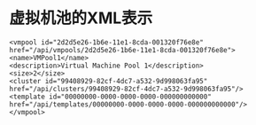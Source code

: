 # 虚拟机池的XML表示

                        
    <vmpool id="2d2d5e26-1b6e-11e1-8cda-001320f76e8e"
    href="/api/vmpools/2d2d5e26-1b6e-11e1-8cda-001320f76e8e">
    <name>VMPool1</name>
    <description>Virtual Machine Pool 1</description>
    <size>2</size>
    <cluster id="99408929-82cf-4dc7-a532-9d998063fa95"
    href="/api/clusters/99408929-82cf-4dc7-a532-9d998063fa95"/>
    <template id="00000000-0000-0000-0000-000000000000"
    href="/api/templates/00000000-0000-0000-0000-000000000000"/>
    </vmpool>
                        
                    

